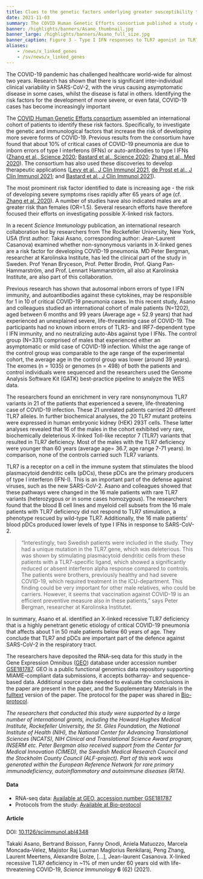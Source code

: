 ```yaml
---
title: Clues to the genetic factors underlying greater susceptibility to severe COVID-19 in men
date: 2021-11-03
summary: The COVID Human Genetic Efforts consortium published a study on genetic factors underlying greater susceptibility to the severe COVID-19 in men. Relevant RNA-seq data were shared in Gene Expression Omnibus (GEO).
banner: /highlights/banners/Asano_thumbnail.jpg
banner_large: /highlights/banners/Asano_full_size.jpg
banner_caption: Figure 3 - Type I IFN responses to TLR7 agonist in TLR7-deficient pDCs and leukocytes from Asano et al. (2021).
aliases:
    - /news/x_linked_genes
    - /sv/news/x_linked_genes
---
```


The COVID-19 pandemic has challenged healthcare world-wide for almost two years. Research has shown that there is significant inter-individual clinical variability in SARS-CoV-2, with the virus causing asymptomatic disease in some cases, whilst the disease is fatal in others. Identifying the risk factors for the development of more severe, or even fatal, COVID-19 cases has become increasingly important

The [COVID Human Genetic Efforts consortium](https://www.covidhge.com/) assembled an international cohort of patients to identify these risk factors.  Specifically, to investigate the genetic and immunological factors that increase the risk of developing more severe forms of COVID-19. Previous results from the consortium have found that about 10% of critical cases of COVID-19 pneumonia are due to inborn errors of type I interferons (IFNs) or auto-antibodies to type I IFNs ([Zhang et al., Science 2020](https://doi.org/10.1016/j.medj.2020.12.001); [Bastard et al., Science 2020](https://doi.org/10.1126/science.abd4585); [Zhang et al., Med 2020](https://doi.org/10.1016/j.medj.2020.12.001)). The consortium has also used these discoveries to develop therapeutic applications ([Levy et al., J Clin Immunol 2021](https://doi.org/10.1007/s10875-020-00933-0), [de Prost et al., J Clin Immunol 2021](https://doi.org/10.1007/s10875-021-00994-9); and [Bastard et al., J Clin Immunol 2021](https://doi.org/10.1007/s10875-021-01023-5)).

The most prominent risk factor identified to date is increasing age - the risk of developing severe symptoms rises rapidly after 65 years of age (cf. [Zhang et al. 2020](https://www.cell.com/med/fulltext/S2666-6340(20)30029-5)). A number of studies have also indicated males are at greater risk than females (OR=1.5). Several research efforts have therefore focused their efforts on investigating possible X-linked risk factors.

In a recent *Science Immunology* publication, an international research collaboration led by researchers from The Rockefeller University, New York, USA (first author: Takai Asano, corresponding author: Jean-Laurent Casanova) examined whether non-synonymous variants in X-linked genes are a risk factor for developing COVID-19 pneumonia. MD Peter Bergman, researcher at Karolinska Institute, has led the clinical part of the study in Sweden. Prof Yenan Bryceson, Prof. Petter Brodin, Prof. Qiang Pan-Hammarström, and Prof. Lennart Hammarström, all also at Karolinska Institute, are also part of this collaboration.

Previous research has shown that autosomal inborn errors of type I IFN immunity, and autoantibodies against these cytokines, may be responsible for 1 in 10 of critical COVID-19 pneumonia cases. In this recent study, Asano and colleagues studied an international cohort of male patients (N=1202), aged between 6 months and 99 years (Average age = 52.9 years) that had experienced an unexplained severe, life-threatening case of COVID-19. The participants had no known inborn errors of TLR3- and IRF7-dependent type I IFN immunity, and no neutralizing auto-Abs against type I IFNs. The control group (N=331) comprised of males that experienced either an asymptomatic or mild case of COVID-19 infection. Whilst the age range of the control group was comparable to the age range of the experimental cohort, the average age in the control group was lower (around 39 years). The exomes (n = 1035) or genomes (n = 498) of both the patients and control individuals were sequenced and the researchers used the Genome Analysis Software Kit (GATK) best-practice pipeline to analyze the WES data.

The researchers found an enrichment in very rare nonsynonymous TLR7 variants in 21 of the patients that experienced a severe, life-threatening case of COVID-19 infection. These 21 unrelated patients carried 20 different TLR7 alleles. In further biochemical analyses, the 20 TLR7 mutant proteins were expressed in human embryonic kidney (HEK) 293T cells. These latter analyses revealed that 16 of the males in the cohort exhibited very rare, biochemically deleterious X-linked Toll-like receptor 7 (TLR7) variants that resulted in TLR7 deficiency. Most of the males with the TLR7 deficiency were younger than 60 years (average age= 36.7, age range 7-71 years). In comparison, none of the controls carried such TLR7 variants.

TLR7 is a receptor on a cell in the immune system that stimulates the blood plasmacytoid dendritic cells (pDCs), these pDCs are the primary producers of type I interferon (IFN-I). This is an important part of the defense against viruses, such as the new SARS-CoV-2. Asano and colleagues showed that these pathways were changed in the 16 male patients with rare TLR7 variants (heterozygous or in some cases homozygous). The researchers found that the blood B cell lines and myeloid cell subsets from the 16 male patients with TLR7 deficiency did not respond to TLR7 stimulation, a phenotype rescued by wild-type TLR7. Additionally, the 16 male patients’ blood pDCs produced lower levels of type I IFNs in response to SARS-CoV-2.

>“Interestingly, two Swedish patients were included in the study. They had a unique mutation in the TLR7 gene, which was deleterious. This was shown by stimulating plasmacytoid dendritic cells from these patients with a TLR7-specific ligand, which showed a significantly reduced or absent interferon alpha response compared to controls. The patients were brothers, previously healthy and had severe COVID-19, which required treatment in the ICU-department. This finding could be very important for other male relatives, who could be carriers. However, it seems that vaccination against COVID-19 is an efficient preventive measure also in these patients,” says Peter Bergman, researcher at Karolinska Institutet.

In summary, Asano et al. identified an X-linked recessive TLR7 deficiency that is a highly penetrant genetic etiology of critical COVID-19 pneumonia that affects about 1 in 50 male patients below 60 years of age. They conclude that TLR7 and pDCs are important part of the defence against SARS-CoV-2 in the respiratory tract.

The researchers have deposited the RNA-seq data for this study in the Gene Expression Omnibus ([GEO](https://www.ncbi.nlm.nih.gov/geo/)) database under accession number [GSE181787](https://www.ncbi.nlm.nih.gov/geo/query/acc.cgi?acc=GSE181787). GEO is a public functional genomics data repository supporting MIAME-compliant data submissions, it accepts botharray- and sequence-based data. Additional source data needed to evaluate the conclusions in the paper are present in the paper, and the Supplementary Materials in the [fulltext]( https://www.science.org/doi/10.1126/sciimmunol.abl4348) version of the paper. The protocol for the paper was shared in [Bio-protocol](https://en.bio-protocol.org/cjrap.aspx?eid=10.1126/sciimmunol.abl4348).

*The researchers that conducted this study were supported by a large number of international grants, including the Howard Hughes Medical Institute, Rockefeller University, the St. Giles Foundation, the National Institute of Health (NIH), the National Center for Advancing Translational Sciences (NCATS), NIH Clinical and Translational Science Award program, INSERM etc.  Peter Bergman also received support from the Center for Medical Innovation (CIMED), the Swedish Medical Research Council and the Stockholm County Council (ALF-project). Part of this work was generated within the European Reference Network for rare primary immunodeficiency, autoinflammatory and autoimmune diseases (RITA).*

#### Data

* RNA-seq data: [Available at GEO, accession number GSE181787](https://www.ncbi.nlm.nih.gov/geo/query/acc.cgi?acc=GSE181787)
* Protocols from the study: [Available at Bio-protocol](https://en.bio-protocol.org/cjrap.aspx?eid=10.1126/sciimmunol.abl4348)

#### Article

DOI: [10.1126/sciimmunol.abl4348](https://www.science.org/doi/10.1126/sciimmunol.abl4348)

Takaki Asano, Bertrand Boisson, Fanny Onodi, Aniela Matuozzo, Marcela Moncada-Velez, Majistor Raj Luxman Maglorius Renkilaraj, Peng Zhang, Laurent Meertens, Alexandre Bolze, [...], Jean-laurent Casanova. X-linked recessive TLR7 deficiency in ~1% of men under 60 years old with life-threatening COVID-19, *Science Immunology* **6**  (62) (2021).
